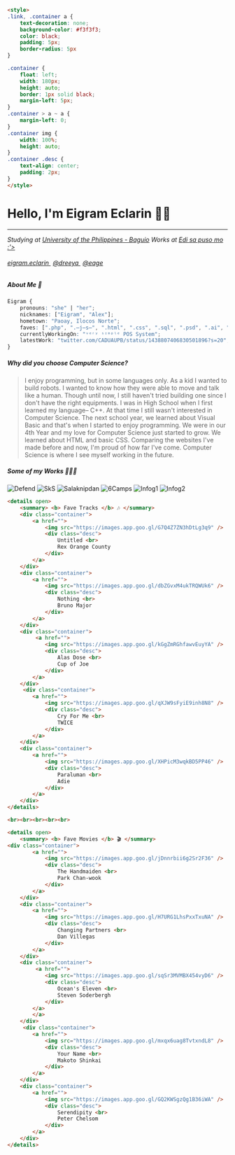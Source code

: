 ```html
<style>
.link, .container a {
    text-decoration: none;
    background-color: #f3f3f3;
    color: black;
    padding: 5px;
    border-radius: 5px
}

.container {
    float: left;
    width: 180px;
    height: auto;
    border: 1px solid black;
    margin-left: 5px;
}
.container > a ~ a {
    margin-left: 0;
}
.container img {
    width: 100%;
    height: auto;
}
.container .desc {
    text-align: center;
    padding: 2px;
}
</style>
```

# Hello, I'm Eigram Eclarin 👋🏻
---
*Studying at [University of the Philippines - Baguio](https://web.upb.edu.ph)* 
*Works at [Edi sa puso mo :'>](https://fb.com/Edi.sa.puso.mo/)*

###### <a href="https://fb.com/eigram.eclarin" class="link"> <i class="fa fa-facebook-square" style="color: #3b5998; width:.85em"></i> eigram.eclarin </a> <a href="https://instagram.com/dreeya_" class="link" style="margin-left: 5px"> <i class="fa fa-instagram" style="color: #dd2a7b"></i> @dreeya </a> <a href="https://twitter.com/eage_" class="link" style="margin-left: 5px;"> <i class="fa fa-twitter" style="color: #08a0e9"></i> @eage </a>

##### About Me 📝
```css
Eigram {
    pronouns: "she" | "her";
    nicknames: ["Eigram", "Alex"];
    hometown: "Paoay, Ilocos Norte";
    faves: [".php", ".̶j̶s̶", ".html", ".css", ".sql", ".psd", ".ai", ".prproj"];
    currentlyWorkingOn: "ᵛᵉʳʸ ˢᶦᵐᵖˡᵉ POS System";
    latestWork: "twitter.com/CADUAUPB/status/1438807406830501896?s=20";
}
```
##### Why did you choose Computer Science?
> I enjoy programming, but in some languages only. As a kid I wanted to build robots. I wanted to know how they were able to move and talk like a human. Though until now, I still haven't tried building one since I don't have the right equipments. I was in High School when I first learned my language– C++. At that time I still wasn't interested in Computer Science. The next school year, we learned about Visual Basic and that's when I started to enjoy programming. We were in our 4th Year and my love for Computer Science just started to grow. We learned about HTML and basic CSS. Comparing the websites I've made before and now, I'm proud of how far I've come. Computer Science is where I see myself working in the future.

##### Some of my Works 👩🏻‍💻
![Defend](https://ibb.co/fHhqwC0) ![SkS](https://ibb.co/BymkXLr) ![Salaknipdan](https://ibb.co/0jXnPrG)
![6Camps](https://ibb.co/cys0Vvs) ![Infog1](https://ibb.co/5nBvytf) ![Infog2](https://ibb.co/YfYwBrV)

```html
<details open>
    <summary> <b> Fave Tracks </b> 🎶 </summary>
    <div class="container">
        <a href="">
            <img src="https://images.app.goo.gl/G7Q4Z7ZN3hDtLg3q9" />
            <div class="desc">
                Untitled <br>
                Rex Orange County
            </div>
        </a>
    </div>
    <div class="container">
        <a href="">
            <img src="https://images.app.goo.gl/dbZGvxM4ukTRQWUk6" />
            <div class="desc">
                Nothing <br>
                Bruno Major
            </div>
        </a>
    </div>
    <div class="container">
         <a href="">
            <img src="https://images.app.goo.gl/kGgZmRGhfawvEuyYA" />
            <div class="desc">
                Alas Dose <br>
                Cup of Joe
            </div>
        </a>
    </div>
     <div class="container">
        <a href="">
            <img src="https://images.app.goo.gl/qXJW9sFyiE9inh8N8" />
            <div class="desc">
                Cry For Me <br>
                TWICE
            </div>
        </a>
    </div>
    <div class="container">
        <a href="">
            <img src="https://images.app.goo.gl/XHPicM3wqkBD5PP46" />
            <div class="desc">
                Paraluman <br>
                Adie
            </div>
        </a>
    </div>
</details>

<br><br><br><br><br>

<details open>
    <summary> <b> Fave Movies </b> 🎬 </summary>
<div class="container">
        <a href="">
            <img src="https://images.app.goo.gl/jDnnrbii6g2Sr2F36" />
            <div class="desc">
                The Handmaiden <br>
                Park Chan-wook
            </div>
        </a>
    </div>
    <div class="container">
        <a href="">
            <img src="https://images.app.goo.gl/H7URG1LhsPxxTxuNA" />
            <div class="desc">
                Changing Partners <br>
                Dan Villegas
            </div>
        </a>
    </div>
    <div class="container">
         <a href="">
            <img src="https://images.app.goo.gl/sqSr3MVMBX454vyD6" />
            <div class="desc">
                Ocean's Eleven <br>
                Steven Soderbergh
            </div>
        </a>
        </a>
    </div>
     <div class="container">
        <a href="">
            <img src="https://images.app.goo.gl/mxqx6uag8TvtxndL8" />
            <div class="desc">
                Your Name <br>
                Makoto Shinkai
            </div>
        </a>
    </div>
    <div class="container">
        <a href="">
            <img src="https://images.app.goo.gl/GQ2KWSgzQg1B36iWA" />
            <div class="desc">
                Serendipity <br>
                Peter Chelsom
            </div>
        </a>
    </div>
</details>
```
